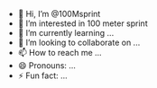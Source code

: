 - 👋 Hi, I’m @100Msprint
- 👀 I’m interested in 100 meter sprint
- 🌱 I’m currently learning ...
- 💞️ I’m looking to collaborate on ...
- 📫 How to reach me ...
- 😄 Pronouns: ...
- ⚡ Fun fact: ...

<!---
100Msprint/100Msprint is a ✨ special ✨ repository because its `README.md` (this file) appears on your GitHub profile.
You can click the Preview link to take a look at your changes.
--->
